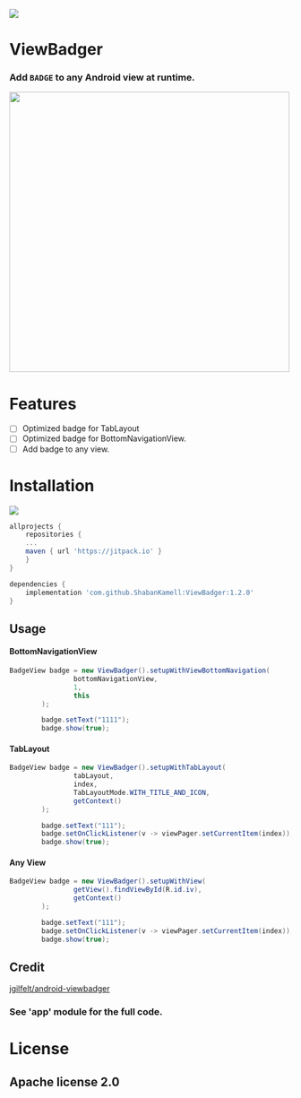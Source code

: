
[![](https://jitpack.io/v/ShabanKamell/ViewBadger.svg)](https://jitpack.io/#ShabanKamell/ViewBadger)

# ViewBadger
###  Add `BADGE` to any Android view at runtime.

<img src="https://github.com/ShabanKamell/ViewBadger/blob/master/blob/master/raw/screenshot.png" height="500">

# Features

 - [ ] Optimized badge for TabLayout
 - [ ] Optimized badge for BottomNavigationView.
 - [ ] Add badge to any view.

# Installation
[![](https://jitpack.io/v/ShabanKamell/ViewBadger.svg)](https://jitpack.io/#ShabanKamell/ViewBadger)

```groovy
allprojects {
	repositories {
	...
	maven { url 'https://jitpack.io' }
	}
}

dependencies {
	implementation 'com.github.ShabanKamell:ViewBadger:1.2.0'
}
```
## Usage

#### BottomNavigationView
```java
BadgeView badge = new ViewBadger().setupWithViewBottomNavigation(
                bottomNavigationView,
                1,
                this
        );

        badge.setText("1111");
        badge.show(true);
```

#### TabLayout
```java
BadgeView badge = new ViewBadger().setupWithTabLayout(
                tabLayout,
                index,
                TabLayoutMode.WITH_TITLE_AND_ICON,
                getContext()
        );

        badge.setText("111");
        badge.setOnClickListener(v -> viewPager.setCurrentItem(index));
        badge.show(true);
```

#### Any View
```java
BadgeView badge = new ViewBadger().setupWithView(
                getView().findViewById(R.id.iv),
                getContext()
        );

        badge.setText("111");
        badge.setOnClickListener(v -> viewPager.setCurrentItem(index));
        badge.show(true);
```
## Credit
[jgilfelt/android-viewbadger](https://github.com/jgilfelt/android-viewbadger)



### See 'app' module for the full code.

# License

## Apache license 2.0
